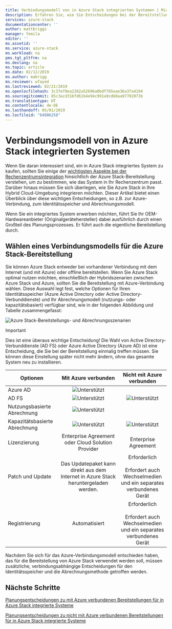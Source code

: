```yaml
---
title: Verbindungsmodell von in Azure Stack integrierten Systemen | Microsoft-Dokumentation
description: Erfahren Sie, wie Sie Entscheidungen bei der Bereitstellungsplanung für Azure Stack-Bereitstellungen mit mehreren Knoten treffen.
services: azure-stack
documentationcenter: ''
author: mattbriggs
manager: femila
editor: ''
ms.assetid: ''
ms.service: azure-stack
ms.workload: na
pms.tgt_pltfrm: na
ms.devlang: na
ms.topic: article
ms.date: 02/12/2019
ms.author: mabrigg
ms.reviewer: wfayed
ms.lastreviewed: 02/21/2019
ms.openlocfilehash: 3c37ef0ea2262a52696a0bdf765eae36a37a4194
ms.sourcegitcommit: 85c3acd316fd61b4e94c991a9cd68aa97702073b
ms.translationtype: HT
ms.contentlocale: de-DE
ms.lasthandoff: 05/01/2019
ms.locfileid: "64986258"
---
```

# <a name="azure-stack-integrated-systems-connection-models"></a>Verbindungsmodell von in Azure Stack integrierten Systemen
Wenn Sie daran interessiert sind, ein in Azure Stack integriertes System zu kaufen, sollten Sie einige der [wichtigsten Aspekte bei der Rechenzentrumsintegration](azure-stack-datacenter-integration.md) hinsichtlich der Azure Stack-Bereitstellung verstehen, um zu bestimmen, wie das System in Ihr Rechenzentrum passt. Darüber hinaus müssen Sie sich überlegen, wie Sie Azure Stack in Ihre Hybrid Cloud-Umgebung integrieren möchten. Dieser Artikel bietet einen Überblick über diese wichtigen Entscheidungen, so z.B. zur Azure-Verbindung, zum Identitätsspeicher und Abrechnungsmodell.

Wenn Sie ein integriertes System erwerben möchten, führt Sie Ihr OEM-Hardwareanbieter (Originalgerätehersteller) dabei ausführlich durch einen Großteil des Planungsprozesses. Er führt auch die eigentliche Bereitstellung durch.

## <a name="choose-an-azure-stack-deployment-connection-model"></a>Wählen eines Verbindungsmodells für die Azure Stack-Bereitstellung
Sie können Azure Stack entweder bei vorhandener Verbindung mit dem Internet (und mit Azure) oder offline bereitstellen. Wenn Sie Azure Stack optimal nutzen möchten, einschließlich der Hybridszenarien zwischen Azure Stack und Azure, sollten Sie die Bereitstellung mit Azure-Verbindung wählen. Diese Auswahl legt fest, welche Optionen für Ihren Identitätsspeicher (Azure Active Directory oder Active Directory-Verbunddienste) und Ihr Abrechnungsmodell (nutzungs- oder kapazitätsbasiert) verfügbar sind, wie in der folgenden Abbildung und Tabelle zusammengefasst: 

![Azure Stack-Bereitstellungs- und Abrechnungsszenarien](media/azure-stack-connection-models/azure-stack-scenarios.png)  
  
> [!IMPORTANT]
> Dies ist eine überaus wichtige Entscheidung! Die Wahl von Active Directory-Verbunddienste (AD FS) oder Azure Active Directory (Azure AD) ist eine Entscheidung, die Sie bei der Bereitstellung einmalig treffen müssen. Sie können diese Einstellung später nicht mehr ändern, ohne das gesamte System neu zu installieren.  


|Optionen|Mit Azure verbunden|Nicht mit Azure verbunden|
|-----|:-----:|:-----:|
|Azure AD|![Unterstützt](media/azure-stack-connection-models/check.png)| |
|AD FS|![Unterstützt](media/azure-stack-connection-models/check.png)|![Unterstützt](media/azure-stack-connection-models/check.png)|
|Nutzungsbasierte Abrechnung|![Unterstützt](media/azure-stack-connection-models/check.png)| |
|Kapazitätsbasierte Abrechnung|![Unterstützt](media/azure-stack-connection-models/check.png)|![Unterstützt](media/azure-stack-connection-models/check.png)|
|Lizenzierung| Enterprise Agreement oder Cloud Solution Provider | Enterprise Agreement |
|Patch und Update|Das Updatepaket kann direkt aus dem Internet in Azure Stack heruntergeladen werden. |  Erforderlich<br><br>Erfordert auch Wechselmedien<br> und ein separates verbundenes Gerät |
| Registrierung | Automatisiert | Erforderlich<br><br>Erfordert auch Wechselmedien<br> und ein separates verbundenes Gerät |

Nachdem Sie sich für das Azure-Verbindungsmodell entschieden haben, das für die Bereitstellung von Azure Stack verwendet werden soll, müssen zusätzliche, verbindungsabhängige Entscheidungen für den Identitätsspeicher und die Abrechnungsmethode getroffen werden. 

## <a name="next-steps"></a>Nächste Schritte

[Planungsentscheidungen zu mit Azure verbundenen Bereitstellungen für in Azure Stack integrierte Systeme](azure-stack-connected-deployment.md)

[Planungsentscheidungen zu nicht mit Azure verbundenen Bereitstellungen für in Azure Stack integrierte Systeme](azure-stack-disconnected-deployment.md)
